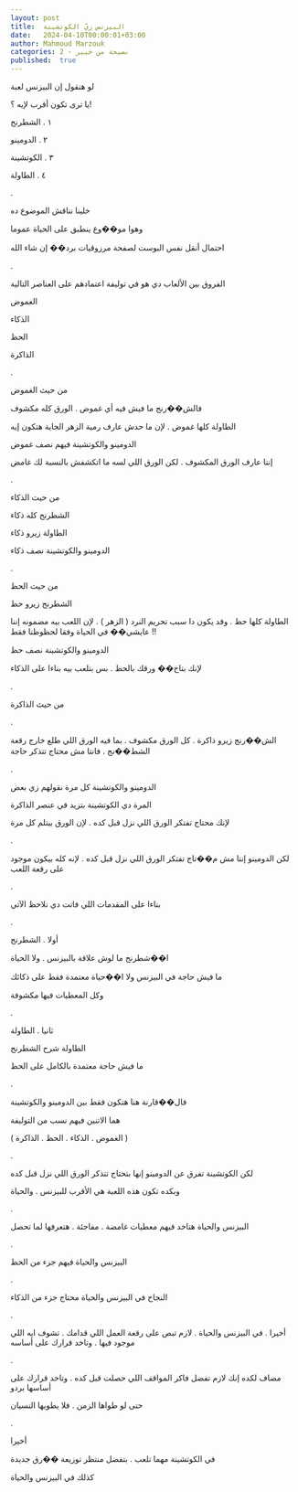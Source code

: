 ```yaml
---
layout: post
title:  البيزنس زيّ الكوتشينة
date:   2024-04-10T00:00:01+03:00
author: Mahmoud Marzouk
categories: 2 - نصيحة من خبير
published:  true
---
```

لو هنقول إن البيزنس لعبة

يا ترى تكون أقرب لإيه ؟!

١ . الشطرنج

٢ . الدومينو

٣ . الكوتشينة

٤ . الطاولة

.

خلينا نناقش الموضوع ده

وهوا مو��وع ينطبق على الحياة عموما

احتمال أنقل نفس البوست لصفحة مرزوقيات برد�� إن شاء الله

.

الفروق بين الألعاب دي هو في توليفة اعتمادهم على العناصر
التالية

الغموض

الذكاء

الحظ

الذاكرة

.

من حيث الغموض

فالش��رنج ما فيش فيه أي غموض . الورق كله مكشوف

الطاولة كلها غموض . لإن ما حدش عارف رمية الزهر الجاية هتكون
إيه

الدومينو والكوتشينة فيهم نصف غموض

إنتا عارف الورق المكشوف . لكن الورق اللي لسه ما اتكشفش بالنسبة لك
غامض

.

من حيث الذكاء

الشطرنج كله ذكاء

الطاولة زيرو ذكاء

الدومينو والكوتشينة نصف ذكاء

.

من حيث الحظ

الشطرنج زيرو حظ

الطاولة كلها حظ . وقد يكون دا سبب تحريم النرد ( الزهر ) . لإن اللعب بيه
مضمونه إننا عايشي�� في الحياة وفقا لحظوظنا فقط !!

الدومينو والكوتشينة نصف حظ

لإنك بتاخ�� ورقك بالحظ . بس بتلعب بيه بناءا على الذكاء

.

من حيث الذاكرة

.

الش��رنج زيرو ذاكرة . كل الورق مكشوف . بما فيه الورق اللي طلع خارج رقعة
الشط��نج . فانتا مش محتاج تتذكر حاجة

.

الدومينو والكوتشينة كل مرة نقولهم زي بعض

المرة دي الكوتشينة بتزيد في عنصر الذاكرة

لإنك محتاج تفتكر الورق اللي نزل قبل كده . لإن الورق بيتلم كل
مرة

.

لكن الدومينو إنتا مش م��تاج تفتكر الورق اللي نزل قبل كده . لإنه كله
بيكون موجود على رقعة اللعب

.

بناءا على المقدمات اللي فاتت دي نلاحظ الآتي

.

أولا . الشطرنج

ا��شطرنج ما لوش علاقة بالبيزنس . ولا الحياة

ما فيش حاجة في البيزنس ولا ا��حياة معتمدة فقط على ذكائك

وكل المعطيات فيها مكشوفة

.

ثانيا . الطاولة

الطاولة شرح الشطرنج

ما فيش حاجة معتمدة بالكامل على الحظ

.

فال��قارنة هنا هتكون فقط بين الدومينو والكوتشينة

هما الاتنين فيهم نسب من التوليفة

( الغموض . الذكاء . الحظ . الذاكرة )

.

لكن الكوتشينة تفرق عن الدومينو إنها بتحتاج تتذكر الورق اللي نزل قبل
كده

وبكده تكون هذه اللعبة هي الأقرب للبيزنس . والحياة

.

البيزنس والحياة هتاخد فيهم معطيات غامضة . مفاجئة . هتعرفها لما
تحصل

.

البيزنس والحياة فيهم جزء من الحظ

.

النجاح في البيزنس والحياة محتاج جزء من الذكاء

.

أخيرا . في البيزنس والحياة . لازم تبص على رقعة العمل اللي قدامك . تشوف
ايه اللي موجود فيها . وتاخد قرارك على أساسه

.

مضاف لكده إنك لازم تفضل فاكر المواقف اللي حصلت قبل كده . وتاخد قرارك
على أساسها بردو

حتى لو طواها الزمن . فلا يطويها النسيان

.

أخيرا

في الكوتشينة مهما تلعب . بتفضل منتظر توزيعة ��رق جديدة

كذلك في البيزنس والحياة
